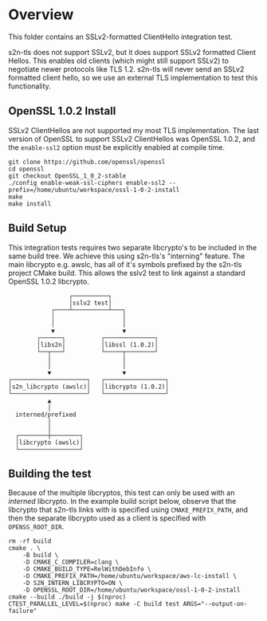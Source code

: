 # Overview
This folder contains an SSLv2-formatted ClientHello integration test.

s2n-tls does not support SSLv2, but it does support SSLv2 formatted Client Hellos. This enables old clients (which might still support SSLv2) to negotiate newer protocols like TLS 1.2. s2n-tls will never send an SSLv2 formatted client hello, so we use an external TLS implementation to test this functionality.

## OpenSSL 1.0.2 Install
SSLv2 ClientHellos are not supported my most TLS implementation. The last version of OpenSSL to support SSLv2 ClientHellos was OpenSSL 1.0.2, and the `enable-ssl2` option must be explicitly enabled at compile time.

```
git clone https://github.com/openssl/openssl
cd openssl
git checkout OpenSSL_1_0_2-stable
./config enable-weak-ssl-ciphers enable-ssl2 --prefix=/home/ubuntu/workspace/ossl-1-0-2-install
make
make install
```

## Build Setup
This integration tests requires two separate libcrypto's to be included in the same build tree. We achieve this using s2n-tls's "interning" feature. The main libcrypto e.g. awslc, has all of it's symbols prefixed by the s2n-tls project CMake build. This allows the sslv2 test to link against a standard OpenSSL 1.0.2 libcrypto.
```
                 ┌──────────┐                 
                 │sslv2 test│                 
            ┌────┴──────────┴───┐             
            │                   │             
            │                   │             
            ▼                   ▼             
        ┌──────┐          ┌──────────────┐    
        │libs2n│          │libssl (1.0.2)│    
        └──┬───┘          └─────┬────────┘    
           │                    │             
           │                    │             
           ▼                    ▼             
┌─────────────────────┐   ┌─────────────────┐ 
│s2n_libcrypto (awslc)│   │libcrypto (1.0.2)│ 
└─────────────────────┘   └─────────────────┘ 
           ▲                                  
           │                                  
  interned/prefixed                           
           │                                  
           │                                  
  ┌────────┼────────┐                         
  │libcrypto (awslc)│                         
  └─────────────────┘                         
```


## Building the test
Because of the multiple libcryptos, this test can only be used with an _interned_ libcrypto. In the example build script below, observe that the libcrypto that s2n-tls links with is specified using `CMAKE_PREFIX_PATH`, and then the separate libcrypto used as a client is specified with `OPENSS_ROOT_DIR`.
```
rm -rf build
cmake . \
    -B build \
    -D CMAKE_C_COMPILER=clang \
    -D CMAKE_BUILD_TYPE=RelWithDebInfo \
    -D CMAKE_PREFIX_PATH=/home/ubuntu/workspace/aws-lc-install \
    -D S2N_INTERN_LIBCRYPTO=ON \
    -D OPENSSL_ROOT_DIR=/home/ubuntu/workspace/ossl-1-0-2-install
cmake --build ./build -j $(nproc)
CTEST_PARALLEL_LEVEL=$(nproc) make -C build test ARGS="--output-on-failure"
```

